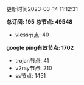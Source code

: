 更新时间2023-03-14 11:12:31

**总订阅: 195**
**总节点: 49548**
- vless节点: 40

**google ping有效节点: 1702**
- trojan节点: 41
- v2ray节点: 210
- ss节点: 1451

